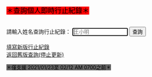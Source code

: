 <html>
<head>
<meta charset="UTF-8" />
<script type="text/javascript">
</script>
</head>
<body>
<font size="4" color="#000000" style= "background:#FF0000">＊查詢個人即時行止紀錄＊</font><br><br>
  
請輸入姓名查詢行止紀錄：
<input type="text" id="name" placeholder="王小明" size="15" autofocus/>
<input type="button" name="list" value="查詢" onclick="result();"> <!--  all.js -->
<br><br>
<a href="https://forms.gle/pYmZXRqKZaMsC5xZA">填寫新版行止紀錄</a><br>
<a href="https://qqghub.github.io/old">返回舊版查詢(停止更新)</a><br>

<font size="2" color="#000000" style= "background:#666666">＊僅支援 2021/01/23至 02/12 AM 0700之前＊</font><br><br>
<font size="1"><span id="result"></span></font><br>
<script src="./all.js"></script>

</body>
</html>
